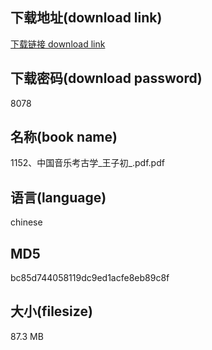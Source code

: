 ## 下载地址(download link)
[下载链接 download link](https://voluble-croquembouche-d321dc.netlify.app/?s=1152%E3%80%81%E4%B8%AD%E5%9B%BD%E9%9F%B3%E4%B9%90%E8%80%83%E5%8F%A4%E5%AD%A6_%E7%8E%8B%E5%AD%90%E5%88%9D_.pdf)

## 下载密码(download password)
8078

## 名称(book name)
1152、中国音乐考古学_王子初_.pdf.pdf

## 语言(language)
chinese

## MD5
bc85d744058119dc9ed1acfe8eb89c8f

## 大小(filesize)
87.3 MB

